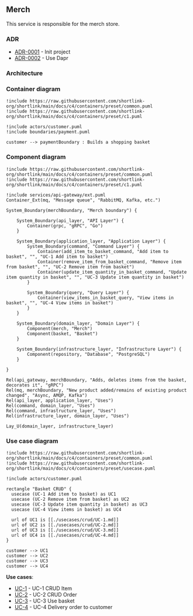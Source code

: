 ## Merch

This service is responsible for the merch store.

### ADR

- [ADR-0001](./docs/ADR/decisions/0001-init.md) - Init project
- [ADR-0002](./docs/ADR/decisions/0002-use-dapr.md) - Use Dapr

### Architecture

### Container diagram

```plantuml
!include https://raw.githubusercontent.com/shortlink-org/shortlink/main/docs/c4/containers/preset/common.puml
!include https://raw.githubusercontent.com/shortlink-org/shortlink/main/docs/c4/containers/preset/c1.puml

!include actors/customer.puml
!include boundaries/payment.puml

customer --> paymentBoundary : Builds a shopping basket
```

### Component diagram

```plantuml
!include https://raw.githubusercontent.com/shortlink-org/shortlink/main/docs/c4/containers/preset/common.puml
!include https://raw.githubusercontent.com/shortlink-org/shortlink/main/docs/c4/containers/preset/c1.puml

!include services/api-gateway/ext.puml
Container_Ext(mq, "Message queue", "RabbitMQ, Kafka, etc.")

System_Boundary(merchBoundary, "Merch boundary") {
  
    System_Boundary(api_layer, "API Layer") {
        Container(grpc, "gRPC", "Go")
    }
    
    System_Boundary(application_layer, "Application Layer") {
        System_Boundary(command, "Command Layer") {
            Container(add_item_to_basket_command, "Add item to basket", "", "UC-1 Add item to basket")
            Container(remove_item_from_basket_command, "Remove item from basket", "", "UC-2 Remove item from basket")
            Container(update_item_quantity_in_basket_command, "Update item quantity in basket", "", "UC-3 Update item quantity in basket")
        }
        
        System_Boundary(query, "Query Layer") {
            Container(view_items_in_basket_query, "View items in basket", "", "UC-4 View items in basket")
        }
    }
    
    System_Boundary(domain_layer, "Domain Layer") {
        Component(merch, "Merch")
        Component(basket, "Basket")
    }
    
    System_Boundary(infrastructure_layer, "Infrastructure Layer") {
        Component(repository, "Database", "PostgreSQL")
    }
  
}

Rel(api_gateway, merchBoundary, "Adds, deletes items from the basket, decorates it", "gRPC")
Rel(mq, merchBoundary, "New product added/remains of existing product changed", "Async, AMQP, Kafka")
Rel(api_layer, application_layer, "Uses")
Rel(command, domain_layer, "Uses")
Rel(command, infrastructure_layer, "Uses")
Rel(infrastructure_layer, domain_layer, "Uses")

Lay_U(domain_layer, infrastructure_layer)
```

### Use case diagram

```plantuml
!include https://raw.githubusercontent.com/shortlink-org/shortlink/main/docs/c4/containers/preset/common.puml
!include https://raw.githubusercontent.com/shortlink-org/shortlink/main/docs/c4/containers/preset/usecase.puml

!include actors/customer.puml

rectangle "Basket CRUD" {
  usecase (UC-1 Add item to basket) as UC1
  usecase (UC-2 Remove item from basket) as UC2
  usecase (UC-3 Update item quantity in basket) as UC3
  usecase (UC-4 View items in basket) as UC4
  
  url of UC1 is [[./usecases/crud/UC-1.md]]
  url of UC2 is [[./usecases/crud/UC-2.md]]
  url of UC3 is [[./usecases/crud/UC-3.md]]
  url of UC4 is [[./usecases/crud/UC-4.md]]
}

customer --> UC1
customer --> UC2
customer --> UC3
customer --> UC4
```

**Use cases**:

- [UC-1](./usecases/crud_item/UC-1.md) - UC-1 CRUD Item
- [UC-2](./usecases/crud_order/UC-2.md) - UC-2 CRUD Order
- [UC-3](./usecases/use_basket/UC-3.md) - UC-3 Use basket
- [UC-4](./usecases/delivery_order_to_customer/UC-4.md) - UC-4 Delivery order to customer

